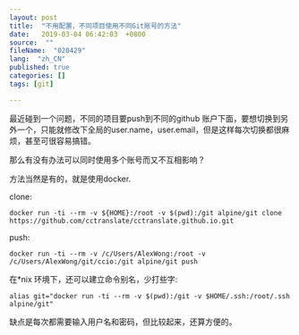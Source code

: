 ```yaml
---
layout: post
title:  "不用配置，不同项目使用不同Git账号的方法"
date:   2019-03-04 06:42:03  +0800
source:  ""
fileName:  "020429"
lang:  "zh_CN"
published: true
categories: []
tags: [git]

---
```


最近碰到一个问题，不同的项目要push到不同的github 账户下面，要想切换到另外一个，只能就修改下全局的user.name，user.email，但是这样每次切换都很麻烦，甚至可很容易搞错。

那么有没有办法可以同时使用多个账号而又不互相影响？

方法当然是有的，就是使用docker.

clone:
```
docker run -ti --rm -v ${HOME}:/root -v $(pwd):/git alpine/git clone https://github.com/cctranslate/cctranslate.github.io.git
```

push:
```
docker run -ti --rm -v /c/Users/AlexWong:/root -v /c/Users/AlexWong/git/ccio:/git alpine/git push
```

在*nix 环境下，还可以建立命令别名，少打些字:
```
alias git="docker run -ti --rm -v $(pwd):/git -v $HOME/.ssh:/root/.ssh alpine/git"
```

缺点是每次都需要输入用户名和密码，但比较起来，还算方便的。
